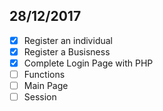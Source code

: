 ## 28/12/2017
  - [x] Register an individual
  - [x] Register a Busisness
  - [x] Complete Login Page with PHP
  - [ ] Functions
  - [ ] Main Page
  - [ ] Session
